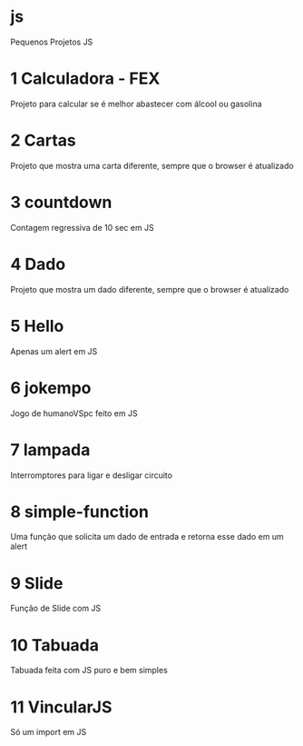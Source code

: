 # js
Pequenos Projetos JS

# 1 Calculadora - FEX
Projeto para calcular se é melhor abastecer com álcool ou gasolina
# 2 Cartas
Projeto que mostra uma carta diferente, sempre que o browser é atualizado
# 3 countdown
Contagem regressiva de 10 sec em JS
# 4 Dado
Projeto que mostra um dado diferente, sempre que o browser é atualizado
# 5 Hello
Apenas um alert em JS
# 6 jokempo
Jogo de humanoVSpc feito em JS
# 7 lampada
Interromptores para ligar e desligar circuito
# 8 simple-function
Uma função que solicita um dado de entrada e retorna esse dado em um alert
# 9 Slide
Função de Slide com JS
# 10 Tabuada
Tabuada feita com JS puro e bem simples
# 11 VincularJS
Só um import em JS
